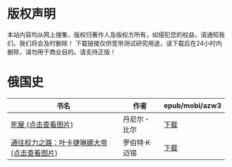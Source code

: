 # 版权声明

本站内容均从网上搜集，版权归著作人及版权方所有，如侵犯您的权益，请通知我们，我们将会及时删除！ 下载链接仅供宽带测试研究用途，请下载后在24小时内删除，请勿用于商业目的。请支持正版！

# 俄国史

| 书名 | 作者 | epub/mobi/azw3 |
| --- | --- | --- |
| [死屋 (点击查看图片)](https://www.dushupai.com/attachment/2024/06/06/c953cde213cd0087.jpg) | 丹尼尔・比尔 | [下载](https://url89.ctfile.com/f/31084289-1357033177-b3ac59?p=8866) |
| [通往权力之路：叶卡捷琳娜大帝 (点击查看图片)](https://www.dushupai.com/attachment/2024/06/06/2b174efacd411786.jpg) | 罗伯特·K·迈锡 | [下载](https://url89.ctfile.com/f/31084289-1357031311-287747?p=8866) |
